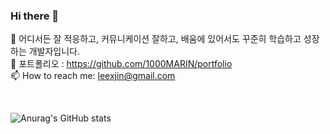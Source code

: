 ### Hi there 👋
🌱 어디서든 잘 적응하고, 커뮤니케이션 잘하고, 배움에 있어서도 꾸준히 학습하고 성장하는 개발자입니다.    
📂 포트폴리오 : https://github.com/1000MARIN/portfolio    
📫 How to reach me: leexjin@gmail.com    
 
<br>

![Anurag's GitHub stats](https://github-readme-stats.vercel.app/api?username=1000marin&show_icons=true&theme=radical)
